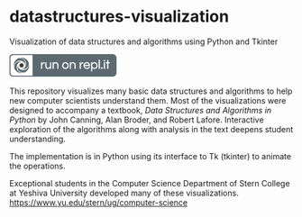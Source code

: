 # datastructures-visualization
Visualization of data structures and algorithms using Python and Tkinter

[![Run it on repl.it](.repl.it.stuff/run_it_on_repl_it.svg)](https://repl.it/github/JMCanning78/datastructures-visualization)

This repository visualizes many basic data structures and algorithms to help new computer scientists understand them.
Most of the visualizations were designed to accompany a textbook, _Data Structures and Algorithms in Python_ by John Canning, Alan Broder, and Robert Lafore.
Interactive exploration of the algorithms along with analysis in the text deepens student understanding.

The implementation is in Python using its interface to Tk (tkinter) to animate the operations.

Exceptional students in the Computer Science Department of Stern College at Yeshiva University developed many of these visualizations.
https://www.yu.edu/stern/ug/computer-science
